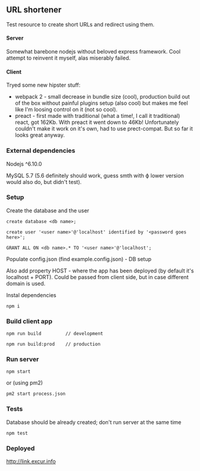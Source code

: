 ## URL shortener

Test resource to create short URLs and redirect using them.

#### Server
Somewhat barebone nodejs without beloved express framework. Cool attempt to reinvent it myself, alas miserably failed.

#### Client
Tryed some new hipster stuff:
- webpack 2 - small decrease in bundle size (cool), production build out of the box without painful plugins setup (also cool) but makes me feel like I'm loosing control on it (not so cool).
- preact - first made with traditional (what a time!, I call it traditional) react, got 162Kb. With preact it went down to 46Kb! Unfortunately couldn't make it work on it's own, had to use prect-compat. But so far it looks great anyway.

### External dependencies
Nodejs ^6.10.0

MySQL 5.7 (5.6 definitely should work, guess smth with ф lower version would also do, but didn't test).


### Setup

Create the database and the user
```
create database <db name>;

create user '<user name>'@'localhost' identified by '<password goes here>';

GRANT ALL ON <db name>.* TO '<user name>'@'localhost';
```

Populate config.json (find example.config.json) - DB setup

Also add property HOST - where the app has been deployed (by default it's localhost + PORT). Could be passed from client side, but in case different domain is used.

Instal dependencies
```
npm i
```



### Build client app
```
npm run build         // development

npm run build:prod    // production
```


### Run server
```
npm start
```

or (using pm2)

```
pm2 start process.json
```


### Tests
Database should be already created; don't run server at the same time
```
npm test
```


### Deployed
http://link.excur.info
